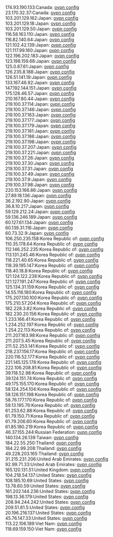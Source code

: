 174.93.190.133:Canada: [ovpn config](vpn/174_93_190_133.ovpn)  
23.170.32.37:Canada: [ovpn config](vpn/23_170_32_37.ovpn)  
103.201.129.162:Japan: [ovpn config](vpn/103_201_129_162.ovpn)  
103.201.129.18:Japan: [ovpn config](vpn/103_201_129_18.ovpn)  
103.201.129.50:Japan: [ovpn config](vpn/103_201_129_50.ovpn)  
116.58.163.110:Japan: [ovpn config](vpn/116_58_163_110.ovpn)  
116.82.140.64:Japan: [ovpn config](vpn/116_82_140_64.ovpn)  
121.102.42.139:Japan: [ovpn config](vpn/121_102_42_139.ovpn)  
121.117.99.160:Japan: [ovpn config](vpn/121_117_99_160.ovpn)  
122.196.202.183:Japan: [ovpn config](vpn/122_196_202_183.ovpn)  
123.198.159.68:Japan: [ovpn config](vpn/123_198_159_68.ovpn)  
125.0.87.61:Japan: [ovpn config](vpn/125_0_87_61.ovpn)  
126.235.8.188:Japan: [ovpn config](vpn/126_235_8_188.ovpn)  
126.51.141.19:Japan: [ovpn config](vpn/126_51_141_19.ovpn)  
133.167.46.92:Japan: [ovpn config](vpn/133_167_46_92.ovpn)  
147.192.144.151:Japan: [ovpn config](vpn/147_192_144_151.ovpn)  
175.128.46.57:Japan: [ovpn config](vpn/175_128_46_57.ovpn)  
210.167.80.44:Japan: [ovpn config](vpn/210_167_80_44.ovpn)  
219.100.37.114:Japan: [ovpn config](vpn/219_100_37_114.ovpn)  
219.100.37.146:Japan: [ovpn config](vpn/219_100_37_146.ovpn)  
219.100.37.163:Japan: [ovpn config](vpn/219_100_37_163.ovpn)  
219.100.37.177:Japan: [ovpn config](vpn/219_100_37_177.ovpn)  
219.100.37.179:Japan: [ovpn config](vpn/219_100_37_179.ovpn)  
219.100.37.181:Japan: [ovpn config](vpn/219_100_37_181.ovpn)  
219.100.37.186:Japan: [ovpn config](vpn/219_100_37_186.ovpn)  
219.100.37.198:Japan: [ovpn config](vpn/219_100_37_198.ovpn)  
219.100.37.207:Japan: [ovpn config](vpn/219_100_37_207.ovpn)  
219.100.37.221:Japan: [ovpn config](vpn/219_100_37_221.ovpn)  
219.100.37.26:Japan: [ovpn config](vpn/219_100_37_26.ovpn)  
219.100.37.30:Japan: [ovpn config](vpn/219_100_37_30.ovpn)  
219.100.37.31:Japan: [ovpn config](vpn/219_100_37_31.ovpn)  
219.100.37.49:Japan: [ovpn config](vpn/219_100_37_49.ovpn)  
219.100.37.9:Japan: [ovpn config](vpn/219_100_37_9.ovpn)  
219.100.37.98:Japan: [ovpn config](vpn/219_100_37_98.ovpn)  
220.153.166.86:Japan: [ovpn config](vpn/220_153_166_86.ovpn)  
27.89.18.136:Japan: [ovpn config](vpn/27_89_18_136.ovpn)  
36.2.192.90:Japan: [ovpn config](vpn/36_2_192_90.ovpn)  
36.8.10.217:Japan: [ovpn config](vpn/36_8_10_217.ovpn)  
59.129.212.24:Japan: [ovpn config](vpn/59_129_212_24.ovpn)  
59.136.246.189:Japan: [ovpn config](vpn/59_136_246_189.ovpn)  
60.127.61.134:Japan: [ovpn config](vpn/60_127_61_134.ovpn)  
60.139.31.116:Japan: [ovpn config](vpn/60_139_31_116.ovpn)  
60.73.32.9:Japan: [ovpn config](vpn/60_73_32_9.ovpn)  
106.250.235.158:Korea Republic of: [ovpn config](vpn/106_250_235_158.ovpn)  
110.35.178.64:Korea Republic of: [ovpn config](vpn/110_35_178_64.ovpn)  
112.146.252.235:Korea Republic of: [ovpn config](vpn/112_146_252_235.ovpn)  
113.131.245.46:Korea Republic of: [ovpn config](vpn/113_131_245_46.ovpn)  
118.221.40.65:Korea Republic of: [ovpn config](vpn/118_221_40_65.ovpn)  
118.39.195.147:Korea Republic of: [ovpn config](vpn/118_39_195_147.ovpn)  
118.40.18.8:Korea Republic of: [ovpn config](vpn/118_40_18_8.ovpn)  
121.124.122.238:Korea Republic of: [ovpn config](vpn/121_124_122_238.ovpn)  
121.127.191.247:Korea Republic of: [ovpn config](vpn/121_127_191_247.ovpn)  
125.134.31.159:Korea Republic of: [ovpn config](vpn/125_134_31_159.ovpn)  
14.55.116.180:Korea Republic of: [ovpn config](vpn/14_55_116_180.ovpn)  
175.207.130.100:Korea Republic of: [ovpn config](vpn/175_207_130_100.ovpn)  
175.210.57.204:Korea Republic of: [ovpn config](vpn/175_210_57_204.ovpn)  
182.228.3.82:Korea Republic of: [ovpn config](vpn/182_228_3_82.ovpn)  
182.230.20.156:Korea Republic of: [ovpn config](vpn/182_230_20_156.ovpn)  
1.233.166.41:Korea Republic of: [ovpn config](vpn/1_233_166_41.ovpn)  
1.234.252.197:Korea Republic of: [ovpn config](vpn/1_234_252_197.ovpn)  
1.254.22.113:Korea Republic of: [ovpn config](vpn/1_254_22_113.ovpn)  
211.207.163.98:Korea Republic of: [ovpn config](vpn/211_207_163_98.ovpn)  
211.207.5.45:Korea Republic of: [ovpn config](vpn/211_207_5_45.ovpn)  
211.52.253.141:Korea Republic of: [ovpn config](vpn/211_52_253_141.ovpn)  
218.237.156.17:Korea Republic of: [ovpn config](vpn/218_237_156_17.ovpn)  
220.116.52.177:Korea Republic of: [ovpn config](vpn/220_116_52_177.ovpn)  
221.145.125.178:Korea Republic of: [ovpn config](vpn/221_145_125_178.ovpn)  
222.106.208.81:Korea Republic of: [ovpn config](vpn/222_106_208_81.ovpn)  
39.118.52.98:Korea Republic of: [ovpn config](vpn/39_118_52_98.ovpn)  
39.124.151.74:Korea Republic of: [ovpn config](vpn/39_124_151_74.ovpn)  
49.175.155.170:Korea Republic of: [ovpn config](vpn/49_175_155_170.ovpn)  
58.124.254.104:Korea Republic of: [ovpn config](vpn/58_124_254_104.ovpn)  
58.126.151.198:Korea Republic of: [ovpn config](vpn/58_126_151_198.ovpn)  
58.76.177.170:Korea Republic of: [ovpn config](vpn/58_76_177_170.ovpn)  
59.13.195.76:Korea Republic of: [ovpn config](vpn/59_13_195_76.ovpn)  
61.253.62.88:Korea Republic of: [ovpn config](vpn/61_253_62_88.ovpn)  
61.79.150.71:Korea Republic of: [ovpn config](vpn/61_79_150_71.ovpn)  
61.79.206.60:Korea Republic of: [ovpn config](vpn/61_79_206_60.ovpn)  
61.85.180.219:Korea Republic of: [ovpn config](vpn/61_85_180_219.ovpn)  
46.37.155.244:Russian Federation: [ovpn config](vpn/46_37_155_244.ovpn)  
140.134.26.139:Taiwan: [ovpn config](vpn/140_134_26_139.ovpn)  
184.22.55.250:Thailand: [ovpn config](vpn/184_22_55_250.ovpn)  
184.22.99.208:Thailand: [ovpn config](vpn/184_22_99_208.ovpn)  
49.228.203.165:Thailand: [ovpn config](vpn/49_228_203_165.ovpn)  
31.215.231.206:United Arab Emirates: [ovpn config](vpn/31_215_231_206.ovpn)  
92.99.71.33:United Arab Emirates: [ovpn config](vpn/92_99_71_33.ovpn)  
165.120.131.51:United Kingdom: [ovpn config](vpn/165_120_131_51.ovpn)  
104.218.54.137:United States: [ovpn config](vpn/104_218_54_137.ovpn)  
108.185.10.69:United States: [ovpn config](vpn/108_185_10_69.ovpn)  
13.78.60.59:United States: [ovpn config](vpn/13_78_60_59.ovpn)  
161.202.144.236:United States: [ovpn config](vpn/161_202_144_236.ovpn)  
198.13.36.179:United States: [ovpn config](vpn/198_13_36_179.ovpn)  
208.94.244.242:United States: [ovpn config](vpn/208_94_244_242.ovpn)  
209.51.81.5:United States: [ovpn config](vpn/209_51_81_5.ovpn)  
20.196.216.137:United States: [ovpn config](vpn/20_196_216_137.ovpn)  
45.76.147.33:United States: [ovpn config](vpn/45_76_147_33.ovpn)  
113.22.106.189:Viet Nam: [ovpn config](vpn/113_22_106_189.ovpn)  
118.69.159.150:Viet Nam: [ovpn config](vpn/118_69_159_150.ovpn)  
